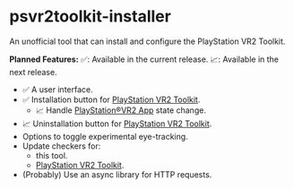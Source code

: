 # psvr2toolkit-installer

[PlayStation®VR2 App]: https://store.steampowered.com/app/2580190/PlayStationVR2_App
[PlayStation VR2 Toolkit]: https://github.com/BnuuySolutions/PSVR2Toolkit

An unofficial tool that can install and configure the PlayStation VR2 Toolkit.

**Planned Features:**
✅: Available in the current release.
📈: Available in the next release.

- ✅ A user interface.
- ✅ Installation button for [PlayStation VR2 Toolkit].
  - 📈 Handle [PlayStation®VR2 App] state change.
- 📈 Uninstallation button for [PlayStation VR2 Toolkit].
- Options to toggle experimental eye-tracking.
- Update checkers for:
  - this tool.
  - [PlayStation VR2 Toolkit].
- (Probably) Use an async library for HTTP requests.
